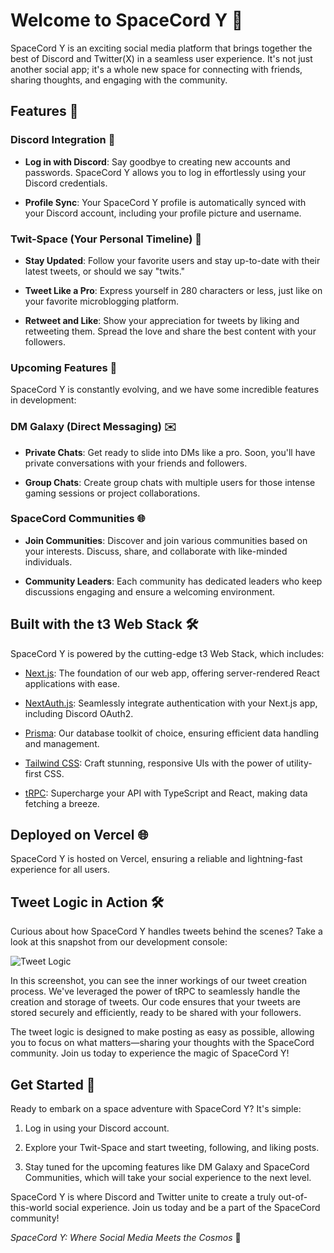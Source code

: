 # Welcome to SpaceCord Y 🚀

SpaceCord Y is an exciting social media platform that brings together the best of Discord and Twitter(X) in a seamless user experience. It's not just another social app; it's a whole new space for connecting with friends, sharing thoughts, and engaging with the community.

## Features 🌟

### Discord Integration 🔗

- **Log in with Discord**: Say goodbye to creating new accounts and passwords. SpaceCord Y allows you to log in effortlessly using your Discord credentials.

- **Profile Sync**: Your SpaceCord Y profile is automatically synced with your Discord account, including your profile picture and username.

### Twit-Space (Your Personal Timeline) 📜

- **Stay Updated**: Follow your favorite users and stay up-to-date with their latest tweets, or should we say "twits."

- **Tweet Like a Pro**: Express yourself in 280 characters or less, just like on your favorite microblogging platform.

- **Retweet and Like**: Show your appreciation for tweets by liking and retweeting them. Spread the love and share the best content with your followers.

### Upcoming Features 🚧

SpaceCord Y is constantly evolving, and we have some incredible features in development:

### DM Galaxy (Direct Messaging) ✉️

- **Private Chats**: Get ready to slide into DMs like a pro. Soon, you'll have private conversations with your friends and followers.

- **Group Chats**: Create group chats with multiple users for those intense gaming sessions or project collaborations.

### SpaceCord Communities 🌐

- **Join Communities**: Discover and join various communities based on your interests. Discuss, share, and collaborate with like-minded individuals.

- **Community Leaders**: Each community has dedicated leaders who keep discussions engaging and ensure a welcoming environment.

## Built with the t3 Web Stack 🛠️

SpaceCord Y is powered by the cutting-edge t3 Web Stack, which includes:

- [Next.js](https://nextjs.org): The foundation of our web app, offering server-rendered React applications with ease.

- [NextAuth.js](https://next-auth.js.org): Seamlessly integrate authentication with your Next.js app, including Discord OAuth2.

- [Prisma](https://prisma.io): Our database toolkit of choice, ensuring efficient data handling and management.

- [Tailwind CSS](https://tailwindcss.com): Craft stunning, responsive UIs with the power of utility-first CSS.

- [tRPC](https://trpc.io): Supercharge your API with TypeScript and React, making data fetching a breeze.

## Deployed on Vercel 🌐

SpaceCord Y is hosted on Vercel, ensuring a reliable and lightning-fast experience for all users.

## Tweet Logic in Action 🛠️

Curious about how SpaceCord Y handles tweets behind the scenes? Take a look at this snapshot from our development console:

![Tweet Logic](https://github.com/yafet-a/chatter/assets/127161378/e38fa65d-9c83-4477-aaf6-40bfd0c701ca)

In this screenshot, you can see the inner workings of our tweet creation process. We've leveraged the power of tRPC to seamlessly handle the creation and storage of tweets. Our code ensures that your tweets are stored securely and efficiently, ready to be shared with your followers.

The tweet logic is designed to make posting as easy as possible, allowing you to focus on what matters—sharing your thoughts with the SpaceCord community. Join us today to experience the magic of SpaceCord Y!


## Get Started 🚀

Ready to embark on a space adventure with SpaceCord Y? It's simple:

1. Log in using your Discord account.

2. Explore your Twit-Space and start tweeting, following, and liking posts.

3. Stay tuned for the upcoming features like DM Galaxy and SpaceCord Communities, which will take your social experience to the next level.

SpaceCord Y is where Discord and Twitter unite to create a truly out-of-this-world social experience. Join us today and be a part of the SpaceCord community!

*SpaceCord Y: Where Social Media Meets the Cosmos* 🌌
